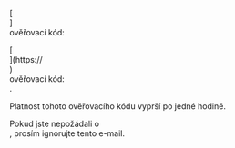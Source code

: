 [<br host>] <br action> ověřovací kód: <br code>

[<br host>](https://<br host>) <br action> ověřovací kód: <br code>.

Platnost tohoto ověřovacího kódu vyprší po jedné hodině.

Pokud jste nepožádali o <br action>, prosím ignorujte tento e-mail.
